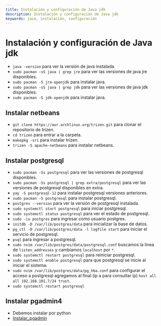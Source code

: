 ```yaml
---
title: Instalación y configuración de Java jdk
description: Instalación y configuración de Java jdk
keywords: java, instalación, configuración
---
```


# Instalación y configuración de Java jdk
- `java -version` para ver la versión de java instalada.
- `sudo pacman -sS java | grep jre` para ver las versiones de java jre disponibles.
- `sudo pacman -S jre-openjdk` para instalar java.
- `sudo pacman -sS java | grep jdk` para ver las versiones de java jdk disponibles.
- `sudo pacman -S jdk-openjdk` para instalar java.

## Instalar netbeans
- `git clone https://aur.archlinux.org/trizen.git` para clonar el repositorio de trizen.
- `cd trizen` para entrar a la carpeta.
- `makepkg -sri` para instalar trizen.
- `trizen -S apache-netbeans` para instalar netbeans.

## Instalar postgresql
- `sudo pacman -Ss postgresql` para ver las versiones de postgresql disponibles.
- `sudo pacman -Ss postgresql | grep extra/postgresql` para ver las versiones de postgresql disponibles en extra.
- `yay -S postgresql-12` para instalar postgresql versiones anteriores.
- `sudo pacman -S postgresql` para instalar postgresql.
- `postgres --version` para ver la versión de postgresql instalada.
- `sudo systemctl start postgresql` para iniciar postgresql.
- `sudo systemctl status postgresql` para ver el estado de postgresql.
- `sudo -iu postgres` para ingresar como usuario postgres.
- `initdb -D /var/lib/postgres/data` para inicializar la base de datos.
- `pg_ctl -D /var/lib/postgres/data -l logfile start` para iniciar el servicio de postgresql.
- `psql` para ingresar a postgresql.
- `sudo nvim /var/lib/postgres/data/postgresql.conf` buscamos la linea de `listen_addresses` y cambiamos `localhost` por `*`.
- `sudo systemctl restart postgresql` para reiniciar postgresql.
- `sudo systemctl enable postgresql` para que postgresql se inicie al iniciar el sistema.
- `sudo nvim /var/lib/postgres/data/pg_hba.conf` para configurar el acceso a postgresql agregamos al final (ip a para consultar ip) `host all all 192.168.101.7/24 trust`.
- `sudo systemctl restart postgresql`

## Instalar pgadmin4
- Debemos instalar por python
- [Instalar_pgadmin](https://www.pgadmin.org/download/pgadmin-4-python/)